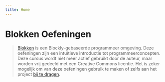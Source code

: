 ```yaml
---
title: Home
---
```


# Blokken Oefeningen

> [Blokken](https://github.com/pcordemans/blokken) is een Blockly-gebaseerde programmeer omgeving. Deze oefeningen zijn een intuïtieve introductie tot programmeerconcepten. Deze cursus wordt niet meer actief gebruikt door de auteur, maar worden vrij gedeeld met een Creative Commons licentie. Het is zeker mogelijk om van deze oefeningen gebruik te maken of zelfs aan het project [bij te dragen](https://github.com/pcordemans/blokken-oefeningen). 


